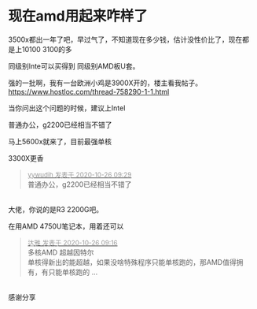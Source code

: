 # 现在amd用起来咋样了


3500x都出一年了吧，早过气了，不知道现在多少钱，估计没性价比了，现在都是上10100 3100的多

同级别lnte可以买得到 同级别AMD板U套。

强的一批啊，我有一台欧洲小鸡是3900X开的，楼主看我帖子。https://www.hostloc.com/thread-758290-1-1.html

当你问出这个问题的时候，建议上Intel<img src="static/image/smiley/default/lol.gif" smilieid="12" border="0" alt="" /><img src="static/image/smiley/default/lol.gif" smilieid="12" border="0" alt="" /><img src="static/image/smiley/default/lol.gif" smilieid="12" border="0" alt="" /><img src="static/image/smiley/default/lol.gif" smilieid="12" border="0" alt="" />

普通办公，g2200已经相当不错了<img src="static/image/smiley/default/lol.gif" smilieid="12" border="0" alt="" />

马上5600x就来了，目前最强单核

3300X更香

<div class="quote"><blockquote><font size="2"><a href="https://www.hostloc.com/forum.php?mod=redirect&amp;goto=findpost&amp;pid=9352494&amp;ptid=758450" target="_blank"><font color="#999999">yywudih 发表于 2020-10-26 09:29</font></a></font><br />
普通办公，g2200已经相当不错了</blockquote></div><br />
大佬，你说的是R3 2200G吧。

在用AMD 4750U笔记本，用着还可以

<div class="quote"><blockquote><font size="2"><a href="https://www.hostloc.com/forum.php?mod=redirect&amp;goto=findpost&amp;pid=9352429&amp;ptid=758450" target="_blank"><font color="#999999">达雅 发表于 2020-10-26 09:16</font></a></font><br />
多核AMD 超越因特尔 <br />
单核得新出的能超越，如果没啥特殊程序只能单核跑的，那AMD值得拥有，有只能单核跑的 ...</blockquote></div><br />
感谢分享
